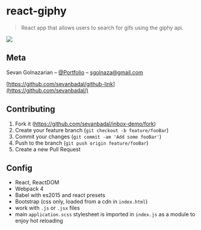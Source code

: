 # react-giphy
> React app that allows users to search for gifs using the giphy api.

![](header.gif)

## Meta

Sevan Golnazarian – [@Portfolio](https://sevanbadal-portfolio.herokuapp.com/) – sgolnaza@gmail.com

[https://github.com/sevanbadal/github-link](https://github.com/sevanbadal/)

## Contributing

1. Fork it (<https://github.com/sevanbadal/inbox-demo/fork>)
2. Create your feature branch (`git checkout -b feature/fooBar`)
3. Commit your changes (`git commit -am 'Add some fooBar'`)
4. Push to the branch (`git push origin feature/fooBar`)
5. Create a new Pull Request

## Config

- React, ReactDOM
- Webpack 4
- Babel with es2015 and react presets
- Bootstrap (css only, loaded from a cdn in `index.html`)
- work with `.js` or `.jsx` files
- main `application.scss` stylesheet is imported in `index.js` as a module to enjoy hot reloading
